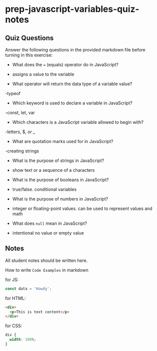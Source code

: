 # prep-javascript-variables-quiz-notes

## Quiz Questions

Answer the following questions in the provided markdown file before turning in this exercise:

- What does the `=` (equals) operator do in JavaScript?

- assigns a value to the variable

- What operator will return the data type of a variable value?

-typeof

- Which keyword is used to declare a variable in JavaScript?

-const, let, var

- Which characters is a JavaScript variable allowed to begin with?

-letters, $, or \_

- What are quotation marks used for in JavaScript?

-creating strings

- What is the purpose of strings in JavaScript?

- show text or a sequence of a characters

- What is the purpose of booleans in JavaScript?

- true/false. conditional variables

- What is the purpose of numbers in JavaScript?

- integer or floating-point values. can be used to represent values and math

- What does `null` mean in JavaScript?

- intentional no value or empty value

## Notes

All student notes should be written here.

How to write `Code Examples` in markdown

for JS:

```javascript
const data = 'Howdy';
```

for HTML:

```html
<div>
  <p>This is text content</p>
</div>
```

for CSS:

```css
div {
  width: 100%;
}
```
